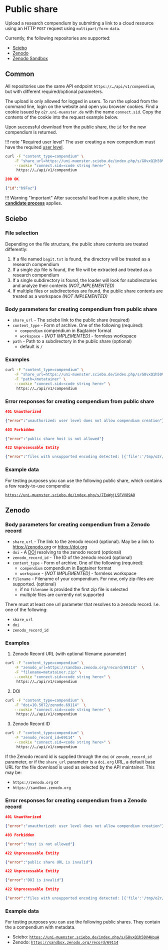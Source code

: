 # Public share

Upload a research compendium by submitting a link to a cloud resource using an HTTP `POST` request using `multipart/form-data`.

Currently, the following repositories are supported:

- [Sciebo](https://sciebo.de)
- [Zenodo](https://zenodo.org)
- [Zenodo Sandbox](https://sandbox.zenodo.org)

## Common

All repositories use the same API endpoint `https://…/api/v1/compendium`, but with different required/optional parameters.

The upload is only allowed for logged in users.
To run the upload from the command line, login on the website and open you browser cookies.
Find a cookie issued by `o2r.uni-muenster.de` with the name `connect.sid`.
Copy the contents of the cookie into the request example below.

Upon successful download from the public share, the `id` for the new compendium is returned.

!!! note "Required user level"
    The user creating a new compendium must have the required [user level](../user.md#user-levels).

```bash
curl -F "content_type=compendium" \
    -F "share_url=https://uni-muenster.sciebo.de/index.php/s/G8vxQ1h50V4HpuA"  \
    --cookie "connect.sid=<code string here>" \
     https://…/api/v1/compendium
```

```json
200 OK

{"id":"b9Faz"}
```

!!! Warning "Important"
    After successful load from a public share, the **[candidate process](upload.md#candidate-process)** applies.

## Sciebo 

### File selection

Depending on the file structure, the public share contents are treated differently:

1. If a file named `bagit.txt` is found, the directory will be treated as a research compendium
2. If a single zip file is found, the file will be extracted and treated as a research compendium
3. If a single subdirectory is found, the loader will look for subdirectories and analyze their contents _(NOT_IMPLEMENTED)_
4. If multiple files or subdirectories are found, the public share contents are treated as a workspace _(NOT IMPLEMENTED)_

### Body parameters for creating compendium from public share

- `share_url` - The sciebo link to the public share (required)
- `content_type` - Form of archive. One of the following (required):
    - `compendium` compendium in Bagtainer format
    - `workspace` - _[NOT IMPLEMENTED]_ - formless workspace
- `path` - Path to a subdirectory in the public share (optional)
    - default is `/`

### Examples

```bash
curl -F "content_type=compendium" \
    -F "share_url=https://uni-muenster.sciebo.de/index.php/s/G8vxQ1h50V4HpuA"  \
    -F "path=/metatainer" \
    --cookie "connect.sid=<code string here>" \
     https://…/api/v1/compendium
```

### Error responses for creating compendium from public share

```json
401 Unauthorized

{"error":"unauthorized: user level does not allow compendium creation"}
```

```json
403 Forbidden

{"error":"public share host is not allowed"}
```

```json
422 Unprocessable Entity

{"error":"files with unsupported encoding detected: [{'file':'/tmp/o2r/compendium/ejpmi/data/test.txt','encoding':'Shift_JIS'}]"}
```

### Example data

For testing purposes you can use the following public share, which contains a few ready-to-use compendia:

[`https://uni-muenster.sciebo.de/index.php/s/7EoWgjLSFVV89AO`](https://uni-muenster.sciebo.de/index.php/s/7EoWgjLSFVV89AO)

## Zenodo

### Body parameters for creating compendium from a Zenodo record

- `share_url` - The link to the zenodo record (optional). May be a link to https://zenodo.org or https://doi.org
- `doi` - A [DOI](https://doi.org) resolving to the zenodo record (optional)
- `zenodo_record_id` - The ID of the zenodo record (optional)
- `content_type` - Form of archive. One of the following (required):
    - `compendium` compendium in Bagtainer format
    - `workspace` - _[NOT IMPLEMENTED]_ - formless workspace
- `filename` - Filename of your compendium. For now, only zip-files are supported. (optional)
    - if no `filename` is provided the first zip file is selected
    - multiple files are currently not supported

There must at least one url parameter that resolves to a zenodo record. I.e. one of the following:

- `share_url`
- `doi`
- `zenodo_record_id`

### Examples

1. Zenodo Record URL (with optional filename parameter)

```bash
curl -F "content_type=compendium" \
    -F "zenodo_url=https://sandbox.zenodo.org/record/69114"  \
    -F "filename=metatainer.zip" \
    --cookie "connect.sid=<code string here>" \
     https://…/api/v1/compendium
```

2. DOI

```bash
curl -F "content_type=compendium" \
    -F "doi=10.5072/zenodo.69114"  \
    --cookie "connect.sid=<code string here>" \
     https://…/api/v1/compendium
```

3. Zenodo Record ID

```bash
curl -F "content_type=compendium" \
    -F "zenodo_record_id=69114"  \
    --cookie "connect.sid=<code string here>" \
     https://…/api/v1/compendium
```
If the Zenodo record id is supplied through the `doi` or `zenodo_record_id` parameter, or if the `share_url` parameter is a `doi.org` URL, a default base URL for the file download is used as selected by the API maintainer. This may be:

- `https://zenodo.org` or
- `https://sandbox.zenodo.org`

### Error responses for creating compendium from a Zenodo record

```json
401 Unauthorized

{"error":"unauthorized: user level does not allow compendium creation"}
```

```json
403 Forbidden

{"error":"host is not allowed"}
```

```json
422 Unprocessable Entity

{"error":"public share URL is invalid"}
```

```json
422 Unprocessable Entity

{"error":"DOI is invalid"}
```

```json
422 Unprocessable Entity

{"error":"files with unsupported encoding detected: [{'file':'/tmp/o2r/compendium/ejpmi/data/test.txt','encoding':'Shift_JIS'}]"}
```

### Example data

For testing purposes you can use the following public shares.
They contain the a compendium with metadata.

- Sciebo: [`https://uni-muenster.sciebo.de/index.php/s/G8vxQ1h50V4HpuA`](https://uni-muenster.sciebo.de/index.php/s/G8vxQ1h50V4HpuA)
- Zenodo: [`https://sandbox.zenodo.org/record/69114`](https://sandbox.zenodo.org/record/69114)
